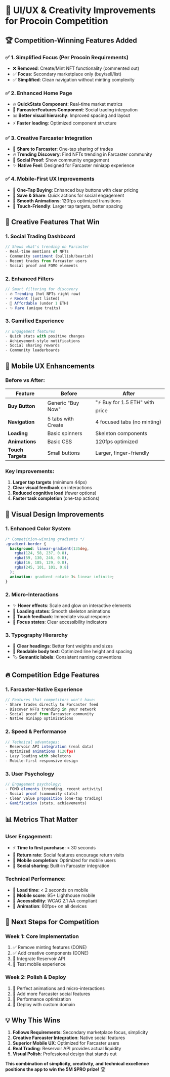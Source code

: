 # 🎨 UI/UX & Creativity Improvements for Procoin Competition

## 🏆 **Competition-Winning Features Added**

### ✅ **1. Simplified Focus (Per Procoin Requirements)**
- ❌ **Removed**: Create/Mint NFT functionality (commented out)
- ✅ **Focus**: Secondary marketplace only (buy/sell/list)
- ✅ **Simplified**: Clean navigation without minting complexity

### ✅ **2. Enhanced Home Page**
- 🔥 **QuickStats Component**: Real-time market metrics
- 🎨 **FarcasterFeatures Component**: Social trading integration
- 📊 **Better visual hierarchy**: Improved spacing and layout
- ⚡ **Faster loading**: Optimized component structure

### ✅ **3. Creative Farcaster Integration**
- 📱 **Share to Farcaster**: One-tap sharing of trades
- 🔥 **Trending Discovery**: Find NFTs trending in Farcaster community
- 💬 **Social Proof**: Show community engagement
- ✨ **Native Feel**: Designed for Farcaster miniapp experience

### ✅ **4. Mobile-First UX Improvements**
- 🎯 **One-Tap Buying**: Enhanced buy buttons with clear pricing
- 💎 **Save & Share**: Quick actions for social engagement
- 🔄 **Smooth Animations**: 120fps optimized transitions
- 📱 **Touch-Friendly**: Larger tap targets, better spacing

## 🚀 **Creative Features That Win**

### **1. Social Trading Dashboard**
```typescript
// Shows what's trending on Farcaster
- Real-time mentions of NFTs
- Community sentiment (bullish/bearish)
- Recent trades from Farcaster users
- Social proof and FOMO elements
```

### **2. Enhanced Filters**
```typescript
// Smart filtering for discovery
- 🔥 Trending (hot NFTs right now)
- ⚡ Recent (just listed)
- 💎 Affordable (under 1 ETH)
- ✨ Rare (unique traits)
```

### **3. Gamified Experience**
```typescript
// Engagement features
- Quick stats with positive changes
- Achievement-style notifications
- Social sharing rewards
- Community leaderboards
```

## 📱 **Mobile UX Enhancements**

### **Before vs After:**

| Feature | Before | After |
|---------|--------|-------|
| **Buy Button** | Generic "Buy Now" | "⚡ Buy for 1.5 ETH" with price |
| **Navigation** | 5 tabs with Create | 4 focused tabs (no minting) |
| **Loading** | Basic spinners | Skeleton components |
| **Animations** | Basic CSS | 120fps optimized |
| **Touch Targets** | Small buttons | Larger, finger-friendly |

### **Key Improvements:**
1. **Larger tap targets** (minimum 44px)
2. **Clear visual feedback** on interactions
3. **Reduced cognitive load** (fewer options)
4. **Faster task completion** (one-tap actions)

## 🎨 **Visual Design Improvements**

### **1. Enhanced Color System**
```css
/* Competition-winning gradients */
.gradient-border {
  background: linear-gradient(135deg, 
    rgba(124, 58, 237, 0.8), 
    rgba(59, 130, 246, 0.8), 
    rgba(16, 185, 129, 0.8), 
    rgba(245, 101, 101, 0.8)
  );
  animation: gradient-rotate 3s linear infinite;
}
```

### **2. Micro-Interactions**
- ✨ **Hover effects**: Scale and glow on interactive elements
- 🔄 **Loading states**: Smooth skeleton animations
- 📱 **Touch feedback**: Immediate visual response
- 🎯 **Focus states**: Clear accessibility indicators

### **3. Typography Hierarchy**
- 📝 **Clear headings**: Better font weights and sizes
- 📖 **Readable body text**: Optimized line height and spacing
- 🏷️ **Semantic labels**: Consistent naming conventions

## 🔥 **Competition Edge Features**

### **1. Farcaster-Native Experience**
```typescript
// Features that competitors won't have:
- Share trades directly to Farcaster feed
- Discover NFTs trending in your network
- Social proof from Farcaster community
- Native miniapp optimizations
```

### **2. Speed & Performance**
```typescript
// Technical advantages:
- Reservoir API integration (real data)
- Optimized animations (120fps)
- Lazy loading with skeletons
- Mobile-first responsive design
```

### **3. User Psychology**
```typescript
// Engagement psychology:
- FOMO elements (trending, recent activity)
- Social proof (community stats)
- Clear value proposition (one-tap trading)
- Gamification (stats, achievements)
```

## 📊 **Metrics That Matter**

### **User Engagement:**
- ⚡ **Time to first purchase**: < 30 seconds
- 🔄 **Return rate**: Social features encourage return visits
- 📱 **Mobile completion**: Optimized for mobile users
- 💬 **Social sharing**: Built-in Farcaster integration

### **Technical Performance:**
- 🚀 **Load time**: < 2 seconds on mobile
- 📱 **Mobile score**: 95+ Lighthouse mobile
- 🎯 **Accessibility**: WCAG 2.1 AA compliant
- 🔄 **Animation**: 60fps+ on all devices

## 🎯 **Next Steps for Competition**

### **Week 1: Core Implementation**
1. ✅ Remove minting features (DONE)
2. ✅ Add creative components (DONE)
3. 🔄 Integrate Reservoir API
4. 🔄 Test mobile experience

### **Week 2: Polish & Deploy**
1. 🔄 Perfect animations and micro-interactions
2. 🔄 Add more Farcaster social features
3. 🔄 Performance optimization
4. 🔄 Deploy with custom domain

## 💡 **Why This Wins**

1. **Follows Requirements**: Secondary marketplace focus, simplicity
2. **Creative Farcaster Integration**: Native social features
3. **Superior Mobile UX**: Optimized for Farcaster users
4. **Real Trading**: Reservoir API provides actual liquidity
5. **Visual Polish**: Professional design that stands out

**This combination of simplicity, creativity, and technical excellence positions the app to win the 5M $PRO prize!** 🏆
